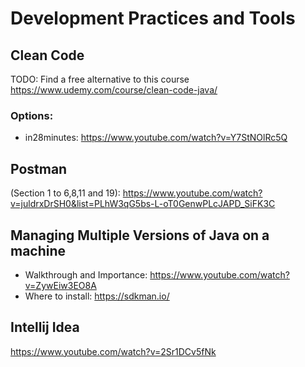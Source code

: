# Development Practices and Tools

## Clean Code
TODO: Find a free alternative to this course https://www.udemy.com/course/clean-code-java/

### Options:
* in28minutes: https://www.youtube.com/watch?v=Y7StNOlRc5Q

## Postman
(Section 1 to 6,8,11 and 19): https://www.youtube.com/watch?v=juldrxDrSH0&list=PLhW3qG5bs-L-oT0GenwPLcJAPD_SiFK3C

## Managing Multiple Versions of Java on a machine
* Walkthrough and Importance: https://www.youtube.com/watch?v=ZywEiw3EO8A
* Where to install: https://sdkman.io/

## Intellij Idea
https://www.youtube.com/watch?v=2Sr1DCv5fNk


